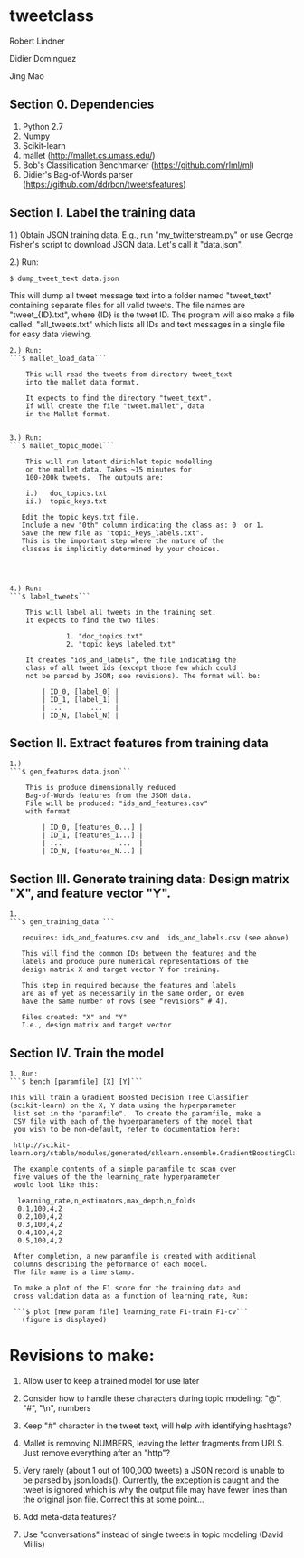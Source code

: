 tweetclass
==========

Robert Lindner

Didier Dominguez

Jing Mao

Section 0. Dependencies
-----------------------

1. Python 2.7
2. Numpy
3. Scikit-learn
4. mallet (http://mallet.cs.umass.edu/)
5. Bob's Classification Benchmarker (https://github.com/rlml/ml)
6. Didier's Bag-of-Words parser (https://github.com/ddrbcn/tweetsfeatures)



Section I. Label the training data
---------------------------------------

1.) Obtain JSON training data.
E.g., run "my_twitterstream.py" or use
George Fisher's script to download JSON data.
Let's call it "data.json".


2.) Run:
```
$ dump_tweet_text data.json
```

This will dump all tweet message text into a 
folder named "tweet_text" containing separate 
files for all valid tweets.  The file names 
are "tweet_{ID}.txt", where {ID} is the tweet ID.
The program will also make a file called:
"all_tweets.txt" which lists all IDs and text
messages in a single file for easy data viewing.


    2.) Run: 
    ```$ mallet_load_data```

        This will read the tweets from directory tweet_text
        into the mallet data format.

        It expects to find the directory "tweet_text".
        If will create the file "tweet.mallet", data
        in the Mallet format.


    3.) Run: 
    ```$ mallet_topic_model```
 
        This will run latent dirichlet topic modelling 
        on the mallet data. Takes ~15 minutes for 
        100-200k tweets.  The outputs are:

        i.)   doc_topics.txt
        ii.)  topic_keys.txt

       Edit the topic_keys.txt file.
       Include a new "0th" column indicating the class as: 0  or 1.
       Save the new file as "topic_keys_labels.txt".
       This is the important step where the nature of the
       classes is implicitly determined by your choices.




    4.) Run: 
    ```$ label_tweets```

        This will label all tweets in the training set.
        It expects to find the two files:
 
                  1. "doc_topics.txt"
                  2. "topic_keys_labeled.txt"

        It creates "ids_and_labels", the file indicating the 
        class of all tweet ids (except those few which could
        not be parsed by JSON; see revisions). The format will be:
       
            | ID_0, [label_0] |
            | ID_1, [label_1] |
            | ...       ...   |
            | ID_N, [label_N] |





Section II. Extract features from training data
-----------------------------------------------
    1.)  
    ```$ gen_features data.json```

        This is produce dimensionally reduced 
        Bag-of-Words features from the JSON data.
        File will be produced: "ids_and_features.csv" 
        with format

            | ID_0, [features_0...] |
            | ID_1, [features_1...] |
            | ...              ...  |
            | ID_N, [features_N...] |



Section III. Generate training data:
             Design matrix "X", and feature vector "Y".
------------------------------------------------------

    1. 
    ```$ gen_training_data ```

       requires: ids_and_features.csv and  ids_and_labels.csv (see above)

       This will find the common IDs between the features and the
       labels and produce pure numerical representations of the
       design matrix X and target vector Y for training.

       This step in required because the features and labels
       are as of yet as necessarily in the same order, or even
       have the same number of rows (see "revisions" # 4).

       Files created: "X" and "Y"
       I.e., design matrix and target vector


Section IV. Train the model
----------------------------

    1. Run: 
    ```$ bench [paramfile] [X] [Y]```

    This will train a Gradient Boosted Decision Tree Classifier
    (scikit-learn) on the X, Y data using the hyperparameter 
     list set in the "paramfile".  To create the paramfile, make a 
     CSV file with each of the hyperparameters of the model that 
     you wish to be non-default, refer to documentation here:

     http://scikit-learn.org/stable/modules/generated/sklearn.ensemble.GradientBoostingClassifier.html

     The example contents of a simple paramfile to scan over
     five values of the the learning_rate hyperparameter 
     would look like this:

      learning_rate,n_estimators,max_depth,n_folds
      0.1,100,4,2                                   
      0.2,100,4,2                                   
      0.3,100,4,2                                   
      0.4,100,4,2                                   
      0.5,100,4,2

     After completion, a new paramfile is created with additional
     columns describing the peformance of each model.
     The file name is a time stamp.  

     To make a plot of the F1 score for the training data and
     cross validation data as a function of learning_rate, Run:

     ```$ plot [new param file] learning_rate F1-train F1-cv```
       (figure is displayed)

    








# Revisions to make:
1. Allow user to keep a trained model for use later

2.  Consider how to handle these characters during
   topic modeling:
    "@", "#", "\n", numbers

3.   Keep "#" character in the tweet text, 
    will help with identifying hashtags?

4.   Mallet is removing NUMBERS, leaving the letter fragments from URLS.
    Just remove everything after an "http"?

5.  Very rarely (about 1 out of 100,000 tweets) a JSON
   record is unable to be parsed by json.loads().
   Currently, the exception is caught and the tweet is ignored
   which is why the output file may have fewer lines than the
   original json file.  Correct this at some point...

6. Add meta-data features?

7. Use "conversations" instead of single tweets in topic modeling (David Millis)
